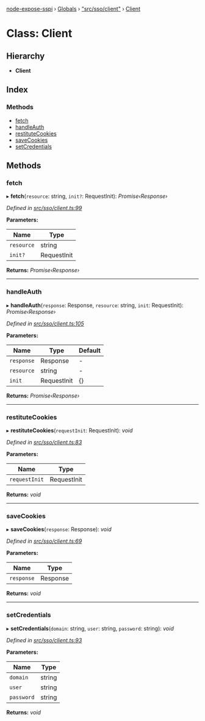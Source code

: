 [node-expose-sspi](../README.md) › [Globals](../globals.md) › ["src/sso/client"](../modules/_src_sso_client_.md) › [Client](_src_sso_client_.client.md)

# Class: Client

## Hierarchy

* **Client**

## Index

### Methods

* [fetch](_src_sso_client_.client.md#fetch)
* [handleAuth](_src_sso_client_.client.md#handleauth)
* [restituteCookies](_src_sso_client_.client.md#restitutecookies)
* [saveCookies](_src_sso_client_.client.md#savecookies)
* [setCredentials](_src_sso_client_.client.md#setcredentials)

## Methods

###  fetch

▸ **fetch**(`resource`: string, `init?`: RequestInit): *Promise‹Response›*

*Defined in [src/sso/client.ts:99](https://github.com/jlguenego/node-expose-sspi/blob/3281b4b/src/sso/client.ts#L99)*

**Parameters:**

Name | Type |
------ | ------ |
`resource` | string |
`init?` | RequestInit |

**Returns:** *Promise‹Response›*

___

###  handleAuth

▸ **handleAuth**(`response`: Response, `resource`: string, `init`: RequestInit): *Promise‹Response›*

*Defined in [src/sso/client.ts:105](https://github.com/jlguenego/node-expose-sspi/blob/3281b4b/src/sso/client.ts#L105)*

**Parameters:**

Name | Type | Default |
------ | ------ | ------ |
`response` | Response | - |
`resource` | string | - |
`init` | RequestInit | {} |

**Returns:** *Promise‹Response›*

___

###  restituteCookies

▸ **restituteCookies**(`requestInit`: RequestInit): *void*

*Defined in [src/sso/client.ts:83](https://github.com/jlguenego/node-expose-sspi/blob/3281b4b/src/sso/client.ts#L83)*

**Parameters:**

Name | Type |
------ | ------ |
`requestInit` | RequestInit |

**Returns:** *void*

___

###  saveCookies

▸ **saveCookies**(`response`: Response): *void*

*Defined in [src/sso/client.ts:69](https://github.com/jlguenego/node-expose-sspi/blob/3281b4b/src/sso/client.ts#L69)*

**Parameters:**

Name | Type |
------ | ------ |
`response` | Response |

**Returns:** *void*

___

###  setCredentials

▸ **setCredentials**(`domain`: string, `user`: string, `password`: string): *void*

*Defined in [src/sso/client.ts:93](https://github.com/jlguenego/node-expose-sspi/blob/3281b4b/src/sso/client.ts#L93)*

**Parameters:**

Name | Type |
------ | ------ |
`domain` | string |
`user` | string |
`password` | string |

**Returns:** *void*
